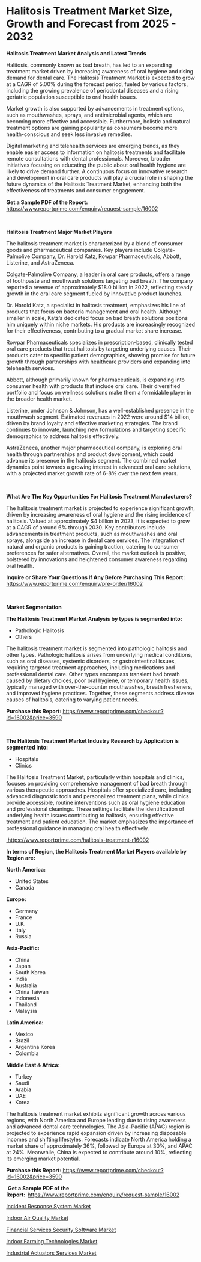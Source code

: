 <p><h1>Halitosis Treatment Market Size, Growth and Forecast from 2025 - 2032</h1></p><p><strong>Halitosis Treatment Market Analysis and Latest Trends</strong></p>
<p><p>Halitosis, commonly known as bad breath, has led to an expanding treatment market driven by increasing awareness of oral hygiene and rising demand for dental care. The Halitosis Treatment Market is expected to grow at a CAGR of 5.00% during the forecast period, fueled by various factors, including the growing prevalence of periodontal diseases and a rising geriatric population susceptible to oral health issues. </p><p>Market growth is also supported by advancements in treatment options, such as mouthwashes, sprays, and antimicrobial agents, which are becoming more effective and accessible. Furthermore, holistic and natural treatment options are gaining popularity as consumers become more health-conscious and seek less invasive remedies.</p><p>Digital marketing and telehealth services are emerging trends, as they enable easier access to information on halitosis treatments and facilitate remote consultations with dental professionals. Moreover, broader initiatives focusing on educating the public about oral health hygiene are likely to drive demand further. A continuous focus on innovative research and development in oral care products will play a crucial role in shaping the future dynamics of the Halitosis Treatment Market, enhancing both the effectiveness of treatments and consumer engagement.</p></p>
<p><strong>Get a Sample PDF of the Report:&nbsp;</strong> <a href="https://www.reportprime.com/enquiry/request-sample/16002?utm_campaign=1144&utm_medium=2&utm_source=Github&utm_content=ia&utm_term=20032025&utm_id=halitosis-treatment">https://www.reportprime.com/enquiry/request-sample/16002</a></p>
<p>&nbsp;</p>
<p><strong>Halitosis Treatment Major Market Players</strong></p>
<p><p>The halitosis treatment market is characterized by a blend of consumer goods and pharmaceutical companies. Key players include Colgate-Palmolive Company, Dr. Harold Katz, Rowpar Pharmaceuticals, Abbott, Listerine, and AstraZeneca.</p><p>Colgate-Palmolive Company, a leader in oral care products, offers a range of toothpaste and mouthwash solutions targeting bad breath. The company reported a revenue of approximately $18.0 billion in 2022, reflecting steady growth in the oral care segment fueled by innovative product launches.</p><p>Dr. Harold Katz, a specialist in halitosis treatment, emphasizes his line of products that focus on bacteria management and oral health. Although smaller in scale, Katz’s dedicated focus on bad breath solutions positions him uniquely within niche markets. His products are increasingly recognized for their effectiveness, contributing to a gradual market share increase.</p><p>Rowpar Pharmaceuticals specializes in prescription-based, clinically tested oral care products that treat halitosis by targeting underlying causes. Their products cater to specific patient demographics, showing promise for future growth through partnerships with healthcare providers and expanding into telehealth services.</p><p>Abbott, although primarily known for pharmaceuticals, is expanding into consumer health with products that include oral care. Their diversified portfolio and focus on wellness solutions make them a formidable player in the broader health market.</p><p>Listerine, under Johnson & Johnson, has a well-established presence in the mouthwash segment. Estimated revenues in 2022 were around $14 billion, driven by brand loyalty and effective marketing strategies. The brand continues to innovate, launching new formulations and targeting specific demographics to address halitosis effectively.</p><p>AstraZeneca, another major pharmaceutical company, is exploring oral health through partnerships and product development, which could advance its presence in the halitosis segment. The combined market dynamics point towards a growing interest in advanced oral care solutions, with a projected market growth rate of 6-8% over the next few years.</p></p>
<p>&nbsp;</p>
<p><strong>What Are The Key Opportunities For Halitosis Treatment Manufacturers?</strong></p>
<p><p>The halitosis treatment market is projected to experience significant growth, driven by increasing awareness of oral hygiene and the rising incidence of halitosis. Valued at approximately $4 billion in 2023, it is expected to grow at a CAGR of around 6% through 2030. Key contributors include advancements in treatment products, such as mouthwashes and oral sprays, alongside an increase in dental care services. The integration of natural and organic products is gaining traction, catering to consumer preferences for safer alternatives. Overall, the market outlook is positive, bolstered by innovations and heightened consumer awareness regarding oral health.</p></p>
<p><strong>Inquire or Share Your Questions If Any Before Purchasing This Report:</strong> <a href="https://www.reportprime.com/enquiry/pre-order/16002?utm_campaign=1144&utm_medium=2&utm_source=Github&utm_content=ia&utm_term=20032025&utm_id=halitosis-treatment">https://www.reportprime.com/enquiry/pre-order/16002</a></p>
<p>&nbsp;</p>
<p><strong>Market Segmentation</strong></p>
<p><strong>The Halitosis Treatment Market Analysis by types is segmented into:</strong></p>
<p><ul><li>Pathologic Halitosis</li><li>Others</li></ul></p>
<p><p>The halitosis treatment market is segmented into pathologic halitosis and other types. Pathologic halitosis arises from underlying medical conditions, such as oral diseases, systemic disorders, or gastrointestinal issues, requiring targeted treatment approaches, including medications and professional dental care. Other types encompass transient bad breath caused by dietary choices, poor oral hygiene, or temporary health issues, typically managed with over-the-counter mouthwashes, breath fresheners, and improved hygiene practices. Together, these segments address diverse causes of halitosis, catering to varying patient needs.</p></p>
<p><strong>Purchase this Report:&nbsp;</strong><a href="https://www.reportprime.com/checkout?id=16002&price=3590&utm_campaign=1144&utm_medium=2&utm_source=Github&utm_content=ia&utm_term=20032025&utm_id=halitosis-treatment">https://www.reportprime.com/checkout?id=16002&price=3590</a></p>
<p>&nbsp;</p>
<p><strong>The Halitosis Treatment Market Industry Research by Application is segmented into:</strong></p>
<p><ul><li>Hospitals</li><li>Clinics</li></ul></p>
<p><p>The Halitosis Treatment Market, particularly within hospitals and clinics, focuses on providing comprehensive management of bad breath through various therapeutic approaches. Hospitals offer specialized care, including advanced diagnostic tools and personalized treatment plans, while clinics provide accessible, routine interventions such as oral hygiene education and professional cleanings. These settings facilitate the identification of underlying health issues contributing to halitosis, ensuring effective treatment and patient education. The market emphasizes the importance of professional guidance in managing oral health effectively.</p></p>
<p><a href="https://www.reportprime.com/halitosis-treatment-r16002?utm_campaign=1144&utm_medium=2&utm_source=Github&utm_content=ia&utm_term=20032025&utm_id=halitosis-treatment">&nbsp;https://www.reportprime.com/halitosis-treatment-r16002</a></p>
<p><strong>In terms of Region, the Halitosis Treatment Market Players available by Region are:</strong></p>
<p>
    <p> <strong> North America: </strong>
        <ul>
            <li>United States</li>
            <li>Canada</li>
        </ul>
        </p> 
    <p> <strong> Europe: </strong>
        <ul>
            <li>Germany</li>
            <li>France</li>
            <li>U.K.</li>
            <li>Italy</li>
            <li>Russia</li>
        </ul>
        </p> 
    <p> <strong> Asia-Pacific: </strong>
        <ul>
            <li>China</li>
            <li>Japan</li>
            <li>South Korea</li>
            <li>India</li>
            <li>Australia</li>
            <li>China Taiwan</li>
            <li>Indonesia</li>
            <li>Thailand</li>
            <li>Malaysia</li>
        </ul>
        </p> 
    <p> <strong> Latin America: </strong>
        <ul>
            <li>Mexico</li>
            <li>Brazil</li>
            <li>Argentina Korea</li>
            <li>Colombia</li>
        </ul>
        </p> 
    <p> <strong> Middle East & Africa: </strong>
        <ul>
            <li>Turkey</li>
            <li>Saudi</li>
            <li>Arabia</li>
            <li>UAE</li>
            <li>Korea</li>
        </ul>
    </p>
    </p>
<p><p>The halitosis treatment market exhibits significant growth across various regions, with North America and Europe leading due to rising awareness and advanced dental care technologies. The Asia-Pacific (APAC) region is projected to experience rapid expansion driven by increasing disposable incomes and shifting lifestyles. Forecasts indicate North America holding a market share of approximately 36%, followed by Europe at 30%, and APAC at 24%. Meanwhile, China is expected to contribute around 10%, reflecting its emerging market potential.</p></p>
<p><strong>Purchase this Report: </strong><a href="https://www.reportprime.com/checkout?id=16002&price=3590&utm_campaign=1144&utm_medium=2&utm_source=Github&utm_content=ia&utm_term=20032025&utm_id=halitosis-treatment">https://www.reportprime.com/checkout?id=16002&price=3590</a></p>
<p>&nbsp;<strong>Get a Sample PDF of the Report:&nbsp;&nbsp;</strong><a href="https://www.reportprime.com/enquiry/request-sample/16002?utm_campaign=1144&utm_medium=2&utm_source=Github&utm_content=ia&utm_term=20032025&utm_id=halitosis-treatment">https://www.reportprime.com/enquiry/request-sample/16002</a></p>
<p><strong></strong></p>
<p><p><a href="https://github.com/willjis/Market-Research-Report-List-1/blob/main/incident-response-system-market.md?utm_campaign=1144&utm_medium=2&utm_source=Github&utm_content=ia&utm_term=20032025&utm_id=halitosis-treatment">Incident Response System Market</a></p><p><a href="https://github.com/mookiesville/Market-Research-Report-List-1/blob/main/indoor-air-quality-market.md?utm_campaign=1144&utm_medium=2&utm_source=Github&utm_content=ia&utm_term=20032025&utm_id=halitosis-treatment">Indoor Air Quality Market</a></p><p><a href="https://github.com/castoriffic/Market-Research-Report-List-6/blob/main/financial-services-security-software-market.md?utm_campaign=1144&utm_medium=2&utm_source=Github&utm_content=ia&utm_term=20032025&utm_id=halitosis-treatment">Financial Services Security Software Market</a></p><p><a href="https://github.com/marlanamarvn/Market-Research-Report-List-1/blob/main/indoor-farming-technologies-market.md?utm_campaign=1144&utm_medium=2&utm_source=Github&utm_content=ia&utm_term=20032025&utm_id=halitosis-treatment">Indoor Farming Technologies Market</a></p><p><a href="https://github.com/XavierTyler76/Market-Research-Report-List-1/blob/main/industrial-actuators-services-market.md?utm_campaign=1144&utm_medium=2&utm_source=Github&utm_content=ia&utm_term=20032025&utm_id=halitosis-treatment">Industrial Actuators Services Market</a></p></p>
